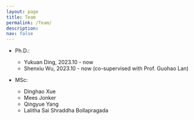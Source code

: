 ```yaml
---
layout: page
title: Team
permalink: /Team/
description: 
nav: false
---
```


- Ph.D.:
    - Yukuan Ding, 2023.10 - now
    - Shenxiu Wu, 2023.10 - now (co-supervised with Prof. Guohao Lan)

- MSc:
    - Dinghao Xue
    - Mees Jonker
    - Qingyue Yang
    - Lalitha Sai Shraddha Bollapragada
